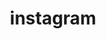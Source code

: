 ---
layout: redirect
order: 0
title: instagram
link: https://www.instagram.com/IDontLikePHP
name: IDontLikePHP
verb: gram
---